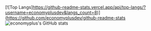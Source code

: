   <br><br>

[![Top Langs]https://github-readme-stats.vercel.app/api/top-langs/?username=economyplusdev&langs_count=8)](https://github.com/economyplusdev/github-readme-stats
![economyplus's GitHub stats](https://github-readme-stats.vercel.app/api?username=economyplusdev&hide=contribs,prs&theme=tokyonight)








